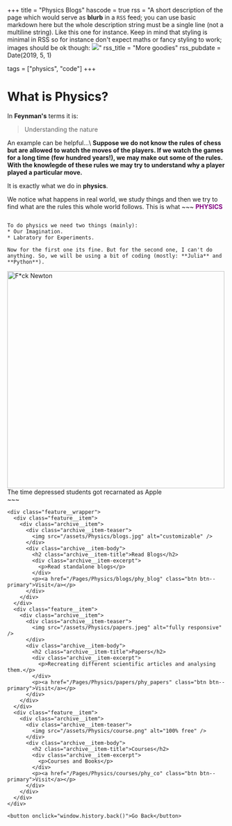 +++
title = "Physics Blogs"
hascode = true
rss = "A short description of the page which would serve as **blurb** in a `RSS` feed; you can use basic markdown here but the whole description string must be a single line (not a multiline string). Like this one for instance. Keep in mind that styling is minimal in RSS so for instance don't expect maths or fancy styling to work; images should be ok though: ![](https://upload.wikimedia.org/wikipedia/en/b/b0/Rick_and_Morty_characters.jpg)"
rss_title = "More goodies"
rss_pubdate = Date(2019, 5, 1)

tags = ["physics", "code"]
+++

# What is Physics?
In **Feynman's** terms it is:
> Understanding the nature

An example can be helpful...\\
**Suppose we do not know the rules of chess but are allowed to watch the moves of the players. If we watch the games for a long time (few hundred years!), we may make out some of the rules. With the knowlegde of these rules we may try to understand why a player played a particular move.**

It is exactly what we do in **physics**.

We notice what happens in real world, we study things and then we try to find what are the rules this whole world follows.
This is what ~~~
<span style="color:purple;font-weight:700">
    PHYSICS
</span>
~~~really is!

To do physics we need two things (mainly):
* Our Imagination.
* Labratory for Experiments.

Now for the first one its fine. But for the second one, I can't do anything. So, we will be using a bit of coding (mostly: **Julia** and **Python**).
~~~
<img src="/assets/newton_app.gif" alt="F*ck Newton" width="500">
<div class="caption">The time depressed students got recarnated as Apple</div>
~~~

~~~
<div class="feature__wrapper">
  <div class="feature__item">
    <div class="archive__item">
      <div class="archive__item-teaser">
        <img src="/assets/Physics/blogs.jpg" alt="customizable" />
      </div>
      <div class="archive__item-body">
        <h2 class="archive__item-title">Read Blogs</h2>
        <div class="archive__item-excerpt">
          <p>Read standalone blogs</p>
        </div>
        <p><a href="/Pages/Physics/blogs/phy_blog" class="btn btn--primary">Visit</a></p>
      </div>
    </div>
  </div>
  <div class="feature__item">
    <div class="archive__item">
      <div class="archive__item-teaser">
        <img src="/assets/Physics/papers.jpeg" alt="fully responsive" />
      </div>
      <div class="archive__item-body">
        <h2 class="archive__item-title">Papers</h2>
        <div class="archive__item-excerpt">
          <p>Recreating different scientific articles and analysing them.</p>
        </div>
        <p><a href="/Pages/Physics/papers/phy_papers" class="btn btn--primary">Visit</a></p>
      </div>
    </div>
  </div>
  <div class="feature__item">
    <div class="archive__item">
      <div class="archive__item-teaser">
        <img src="/assets/Physics/course.png" alt="100% free" />
      </div>
      <div class="archive__item-body">
        <h2 class="archive__item-title">Courses</h2>
        <div class="archive__item-excerpt">
          <p>Courses and Books</p>
        </div>
        <p><a href="/Pages/Physics/courses/phy_co" class="btn btn--primary">Visit</a></p>
      </div>
    </div>
  </div>
</div>
~~~

~~~
<button onclick="window.history.back()">Go Back</button>
~~~